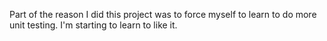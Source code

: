 Part of the reason I did this project was to force myself to learn to do more unit testing.  I'm starting to learn to like it.